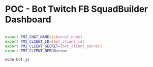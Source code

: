 # POC - Bot Twitch FB SquadBuilder Dashboard

```sh

export TMI_CHAT_NAME=[channel_name]
export TMI_CLIENT_ID=[bot_client_id]
export TMI_CLIENT_SECRET=[bot_client_secret]
export TMI_CLIENT_DEBUG=true

node bot.js

```
